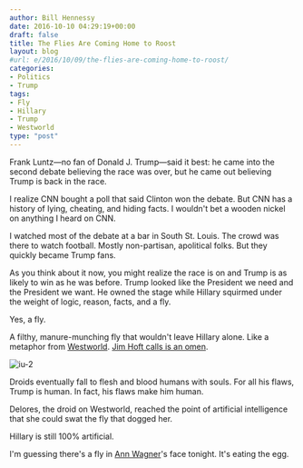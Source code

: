 ```yaml
---
author: Bill Hennessy
date: 2016-10-10 04:29:19+00:00
draft: false
title: The Flies Are Coming Home to Roost
layout: blog
#url: e/2016/10/09/the-flies-are-coming-home-to-roost/
categories:
- Politics
- Trump
tags:
- Fly
- Hillary
- Trump
- Westworld
type: "post"
---
```


Frank Luntz—no fan of Donald J. Trump—said it best: he came into the second debate believing the race was over, but he came out believing Trump is back in the race.

I realize CNN bought a poll that said Clinton won the debate. But CNN has a history of lying, cheating, and hiding facts. I wouldn't bet a wooden nickel on anything I heard on CNN.

I watched most of the debate at a bar in South St. Louis. The crowd was there to watch football. Mostly non-partisan, apolitical folks. But they quickly became Trump fans.

As you think about it now, you might realize the race is on and Trump is as likely to win as he was before. Trump looked like the President we need and the President we want. He owned the stage while Hillary squirmed under the weight of logic, reason, facts, and a fly.

Yes, a fly.

A filthy, manure-munching fly that wouldn't leave Hillary alone. Like a metaphor from [Westworld](https://hiddenremote.com/2016/10/04/westworld-dolores-and-her-fly/). [Jim Hoft calls is an omen](https://www.thegatewaypundit.com/2016/10/fly-lands-hillarys-face-debate/).

![iu-2](https://hennessysview.com/wp-content/uploads/2016/10/iu-2-300x157.jpeg)


Droids eventually fall to flesh and blood humans with souls. For all his flaws, Trump is human. In fact, his flaws make him human.

Delores, the droid on Westworld, reached the point of artificial intelligence that she could swat the fly that dogged her.

Hillary is still 100% artificial.

I'm guessing there's a fly in [Ann Wagner](https://hennessysview.com/2016/10/08/lets-hear-from-the-clintons-victims/)'s face tonight. It's eating the egg.


